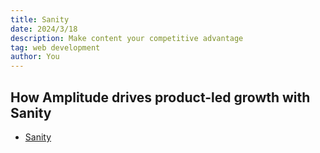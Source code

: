 ```yaml
---
title: Sanity
date: 2024/3/18
description: Make content your competitive advantage
tag: web development
author: You
---
```


##  How Amplitude drives product-led growth with Sanity

- [Sanity](https://www.sanity.io/)    
